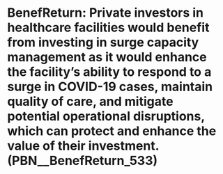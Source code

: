 # BenefReturn: __Private investors in healthcare facilities would benefit from investing in surge capacity management as it would enhance the facility’s ability to respond to a surge in COVID-19 cases, maintain quality of care, and mitigate potential operational disruptions, which can protect and enhance the value of their investment.__ (PBN__BenefReturn_533)

